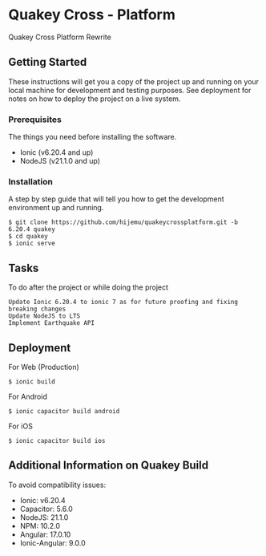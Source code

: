 # Quakey Cross - Platform

Quakey Cross Platform Rewrite

## Getting Started

These instructions will get you a copy of the project up and running on your local machine for development and testing purposes. See deployment for notes on how to deploy the project on a live system.

### Prerequisites

The things you need before installing the software.

* Ionic (v6.20.4 and up)
* NodeJS (v21.1.0 and up)

### Installation

A step by step guide that will tell you how to get the development environment up and running.

```
$ git clone https://github.com/hijemu/quakeycrossplatform.git -b 6.20.4 quakey
$ cd quakey
$ ionic serve
```

## Tasks

To do after the project or while doing the project

```
Update Ionic 6.20.4 to ionic 7 as for future proofing and fixing breaking changes
Update NodeJS to LTS
Implement Earthquake API
```

## Deployment

For Web (Production)
```
$ ionic build
```

For Android
```
$ ionic capacitor build android
```

For iOS
```
$ ionic capacitor build ios
```

## Additional Information on Quakey Build

To avoid compatibility issues:

* Ionic: v6.20.4
* Capacitor: 5.6.0
* NodeJS: 21.1.0
* NPM: 10.2.0
* Angular: 17.0.10
* Ionic-Angular: 9.0.0